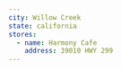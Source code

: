 ```yaml
---
city: Willow Creek
state: california
stores:
  - name: Harmony Cafe
    address: 39010 HWY 299
---
```

